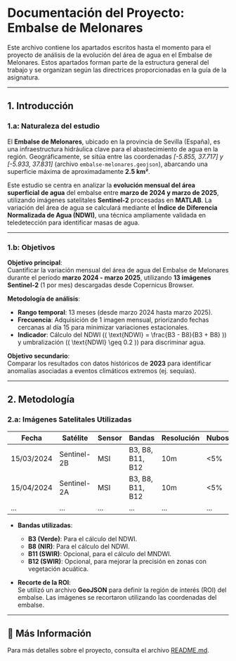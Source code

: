 # Documentación del Proyecto: Embalse de Melonares

Este archivo contiene los apartados escritos hasta el momento para el proyecto de análisis de la evolución del área de agua en el Embalse de Melonares. Estos apartados forman parte de la estructura general del trabajo y se organizan según las directrices proporcionadas en la guía de la asignatura.

---

## 1. Introducción

### 1.a: Naturaleza del estudio

El **Embalse de Melonares**, ubicado en la provincia de Sevilla (España), es una infraestructura hidráulica clave para el abastecimiento de agua en la región. Geográficamente, se sitúa entre las coordenadas *[-5.855, 37.717] y [-5.933, 37.831]* (archivo `embalse-melonares.geojson`), abarcando una superficie máxima de aproximadamente **2.5 km²**.

Este estudio se centra en analizar la **evolución mensual del área superficial de agua** del embalse entre **marzo de 2024 y marzo de 2025**, utilizando imágenes satelitales **Sentinel-2** procesadas en **MATLAB**. La variación del área de agua se calculará mediante el **Índice de Diferencia Normalizada de Agua (NDWI)**, una técnica ampliamente validada en teledetección para identificar masas de agua.

---

### 1.b: Objetivos

**Objetivo principal**:  
Cuantificar la variación mensual del área de agua del Embalse de Melonares durante el período **marzo 2024 - marzo 2025**, utilizando **13 imágenes Sentinel-2** (1 por mes) descargadas desde Copernicus Browser.

**Metodología de análisis**:  
- **Rango temporal**: 13 meses (desde marzo 2024 hasta marzo 2025).  
- **Frecuencia**: Adquisición de 1 imagen mensual, priorizando fechas cercanas al día 15 para minimizar variaciones estacionales.  
- **Indicador**: Cálculo del NDWI (\( \text{NDWI} = \frac{B3 - B8}{B3 + B8} \)) y umbralización (\( \text{NDWI} \geq 0.2 \)) para discriminar agua.  

**Objetivo secundario**:  
Comparar los resultados con datos históricos de **2023** para identificar anomalías asociadas a eventos climáticos extremos (ej. sequías).

---

## 2. Metodología

### 2.a: Imágenes Satelitales Utilizadas

| **Fecha**       | **Satélite** | **Sensor** | **Bandas** | **Resolución** | **Nubosidad** |  
|-----------------|--------------|------------|------------|-----------------|---------------|  
| 15/03/2024     | Sentinel-2B  | MSI        | B3, B8, B11, B12 | 10m | <5% |  
| 15/04/2024     | Sentinel-2A  | MSI        | B3, B8, B11, B12 | 10m | <5% |  
| ...            | ...          | ...        | ...        | ...             | ...           |  

- **Bandas utilizadas**:  
  - **B3 (Verde)**: Para el cálculo del NDWI.  
  - **B8 (NIR)**: Para el cálculo del NDWI.  
  - **B11 (SWIR)**: Opcional, para el cálculo del MNDWI.  
  - **B12 (SWIR)**: Opcional, para mejorar la precisión en zonas con vegetación acuática.  

- **Recorte de la ROI**:  
  Se utilizó un archivo **GeoJSON** para definir la región de interés (ROI) del embalse. Las imágenes se recortaron utilizando las coordenadas del embalse.

---

## 📄 Más Información

Para más detalles sobre el proyecto, consulta el archivo [README.md](README.md).